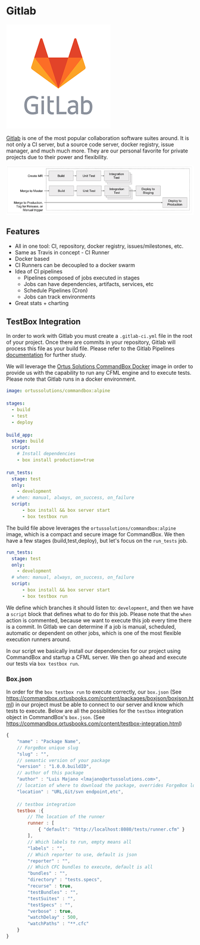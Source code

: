 # Gitlab

![](/assets/gitlab.png)

[Gitlab](https://www.gitlab.com) is one of the most popular collaboration software suites around.  It is not only a CI server, but a source code server, docker registry, issue manager, and much much more.  They are our personal favorite for private projects due to their power and flexibility.

![](/assets/gitlab-ci.png)

## Features

* All in one tool: CI, repository, docker registry, issues/milestones, etc.
* Same as Travis in concept - CI Runner
* Docker based
* CI Runners can be decoupled to a docker swarm
* Idea of CI pipelines
    * Pipelines composed of jobs executed in stages
    * Jobs can have dependencies, artifacts, services, etc
    * Schedule Pipelines (Cron)
    * Jobs can track environments
* Great stats + charting

## TestBox Integration

In order to work with Gitlab you must create a `.gitlab-ci.yml` file in the root of your project.  Once there are commits in your repository, Gitlab will process this file as your build file.  Please refer to the Gitlab Pipelines [documentation](https://docs.gitlab.com/ee/ci/pipelines.html) for further study.  

We will leverage the [Ortus Solutions CommandBox Docker](https://hub.docker.com/r/ortussolutions/commandbox/) image in order to provide us with the capability to run any CFML engine and to execute tests.  Please note that Gitlab runs in a docker environment.

```yml
image: ortussolutions/commandbox:alpine

stages:
  - build
  - test
  - deploy

build_app:
  stage: build
  script:
    # Install dependencies
    - box install production=true

run_tests:
  stage: test
  only:
    - development
  # when: manual, always, on_success, on_failure
  script:
      - box install && box server start
      - box testbox run

```

The build file above leverages the `ortussolutions/commandbox:alpine` image, which is a compact and secure image for CommandBox.  We then have a few stages (build,test,deploy), but let's focus on the `run_tests` job.

```yml
run_tests:
  stage: test
  only:
    - development
  # when: manual, always, on_success, on_failure
  script:
      - box install && box server start
      - box testbox run
```

We define which branches it should listen to: `development`, and then we have a `script` block that defines what to do for this job.  Please note that the `when` action is commented, because we want to execute this job every time there is a commit.  In Gitlab we can determine if a job is manual, scheduled, automatic or dependent on other jobs, which is one of the most flexible execution runners around.

In our script we basically install our dependencies for our project using CommandBox and startup a CFML server.  We then go ahead and execute our tests via `box testbox run`.

### Box.json

In order for the `box testbox run` to execute correctly, our `box.json` (See https://commandbox.ortusbooks.com/content/packages/boxjson/boxjson.html) in our project must be able to connect to our server and know which tests to execute.  Below are all the possiblities for the `testbox` integration object in CommandBox's `box.json`.  (See https://commandbox.ortusbooks.com/content/testbox-integration.html)


```js
{
    "name" : "Package Name",
    // ForgeBox unique slug
    "slug" : "",
    // semantic version of your package
    "version" : "1.0.0.buildID",
    // author of this package
    "author" : "Luis Majano <lmajano@ortussolutions.com>",
    // location of where to download the package, overrides ForgeBox location
    "location" : "URL,Git/svn endpoint,etc",
    
    // testbox integration
    testbox :{
        // The location of the runner
        runner : [
            { "default": "http://localhost:8080/tests/runner.cfm" }
        ],
        // Which labels to run, empty means all
        "labels" : "",
        // Which reporter to use, default is json
        "reporter" : "",
        // Which CFC bundles to execute, default is all
        "bundles" : "",
        "directory" : "tests.specs",
        "recurse" : true,
        "testBundles" : "",
        "testSuites" : "",
        "testSpecs" : "",
        "verbose" : true,
        "watchDelay" : 500,
        "watchPaths" : "**.cfc"
    }
}
```






